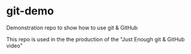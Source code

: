 # git-demo
Demonstration repo to show how to use git &amp; GitHub

This repo is used in the the production of the "Just Enough git & GitHub video"